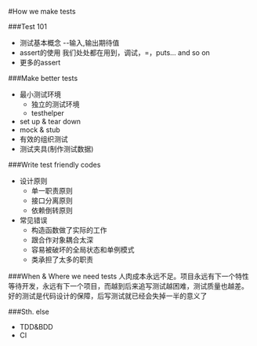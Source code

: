 #How we make tests

###Test 101
* 测试基本概念 --输入,输出期待值
* assert的使用 我们处处都在用到，调试，=，puts... and so on
* 更多的assert

###Make better tests
* 最小测试环境
    * 独立的测试环境
    * testhelper
* set up & tear down
* mock & stub
* 有效的组织测试
* 测试夹具(制作测试数据)

###Write test friendly codes
* 设计原则
    * 单一职责原则
    * 接口分离原则
    * 依赖倒转原则
* 常见错误
    * 构造函数做了实际的工作
    * 跟合作对象耦合太深
    * 容易被破坏的全局状态和单例模式
    * 类承担了太多的职责

###When & Where we need tests
人肉成本永远不足。项目永远有下一个特性等待开发，永远有下一个项目，而越到后来追写测试越困难，测试质量也越差。
好的测试是代码设计的保障，后写测试就已经会失掉一半的意义了


###Sth. else
* TDD&BDD
* CI
